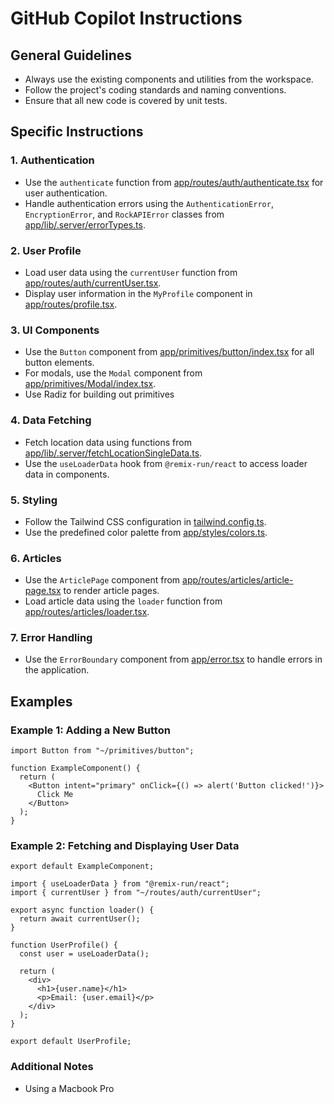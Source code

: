 # GitHub Copilot Instructions

## General Guidelines
- Always use the existing components and utilities from the workspace.
- Follow the project's coding standards and naming conventions.
- Ensure that all new code is covered by unit tests.

## Specific Instructions

### 1. Authentication
- Use the `authenticate` function from [app/routes/auth/authenticate.tsx](app/routes/auth/authenticate.tsx) for user authentication.
- Handle authentication errors using the `AuthenticationError`, `EncryptionError`, and `RockAPIError` classes from [app/lib/.server/errorTypes.ts](app/lib/.server/errorTypes.ts).

### 2. User Profile
- Load user data using the `currentUser` function from [app/routes/auth/currentUser.tsx](app/routes/auth/currentUser.tsx).
- Display user information in the `MyProfile` component in [app/routes/profile.tsx](app/routes/profile.tsx).

### 3. UI Components
- Use the `Button` component from [app/primitives/button/index.tsx](app/primitives/button/index.tsx) for all button elements.
- For modals, use the `Modal` component from [app/primitives/Modal/index.tsx](app/primitives/Modal/index.tsx).
- Use Radiz for building out primitives

### 4. Data Fetching
- Fetch location data using functions from [app/lib/.server/fetchLocationSingleData.ts](app/lib/.server/fetchLocationSingleData.ts).
- Use the `useLoaderData` hook from `@remix-run/react` to access loader data in components.

### 5. Styling
- Follow the Tailwind CSS configuration in [tailwind.config.ts](tailwind.config.ts).
- Use the predefined color palette from [app/styles/colors.ts](app/styles/colors.ts).

### 6. Articles
- Use the `ArticlePage` component from [app/routes/articles/article-page.tsx](app/routes/articles/article-page.tsx) to render article pages.
- Load article data using the `loader` function from [app/routes/articles/loader.tsx](app/routes/articles/loader.tsx).

### 7. Error Handling
- Use the `ErrorBoundary` component from [app/error.tsx](app/error.tsx) to handle errors in the application.

## Examples

### Example 1: Adding a New Button
```tsx
import Button from "~/primitives/button";

function ExampleComponent() {
  return (
    <Button intent="primary" onClick={() => alert('Button clicked!')}>
      Click Me
    </Button>
  );
}
```

### Example 2: Fetching and Displaying User Data
```tsx
export default ExampleComponent;

import { useLoaderData } from "@remix-run/react";
import { currentUser } from "~/routes/auth/currentUser";

export async function loader() {
  return await currentUser();
}

function UserProfile() {
  const user = useLoaderData();

  return (
    <div>
      <h1>{user.name}</h1>
      <p>Email: {user.email}</p>
    </div>
  );
}

export default UserProfile;
```

### Additional Notes
- Using a Macbook Pro
